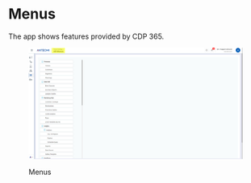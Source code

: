 # Menus

The app shows features provided by CDP 365.

<figure><img src="../.gitbook/assets/image (2558).png" alt=""><figcaption><p>Menus</p></figcaption></figure>
